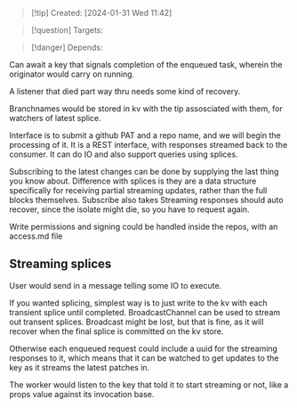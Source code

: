 
>[!tip] Created: [2024-01-31 Wed 11:42]

>[!question] Targets: 

>[!danger] Depends: 

Can await a key that signals completion of the enqueued task, wherein the originator would carry on running.

A listener that died part way thru needs some kind of recovery.

Branchnames would be stored in kv with the tip assosciated with them, for watchers of latest splice.

Interface is to submit a github PAT and a repo name, and we will begin the processing of it.
It is a REST interface, with responses streamed back to the consumer.
It can do IO and also support queries using splices.

Subscribing to the latest changes can be done by supplying the last thing you know about.
Difference with splices is they are a data structure specifically for receiving partial streaming updates, rather than the full blocks themselves.
Subscribe also takes 
Streaming responses should auto recover, since the isolate might die, so you have to request again.

Write permissions and signing could be handled inside the repos, with an access.md file

## Streaming splices
User would send in a message telling some IO to execute.

If you wanted splicing, simplest way is to just write to the kv with each transient splice until completed.
BroadcastChannel can be used to stream out transent splices.
Broadcast might be lost, but that is fine, as it will recover when the final splice is committed on the kv store.

Otherwise each enqueued request could include a uuid for the streaming responses to it, which means that it can be watched to get updates to the key as it streams the latest patches in.

The worker would listen to the key that told it to start streaming or not, like a props value against its invocation base.